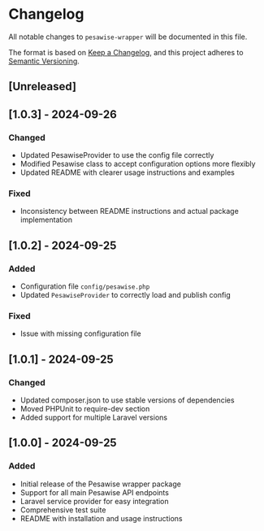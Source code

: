 # Changelog

All notable changes to `pesawise-wrapper` will be documented in this file.

The format is based on [Keep a Changelog](https://keepachangelog.com/en/1.0.0/),
and this project adheres to [Semantic Versioning](https://semver.org/spec/v2.0.0.html).

## [Unreleased]

## [1.0.3] - 2024-09-26

### Changed
- Updated PesawiseProvider to use the config file correctly
- Modified Pesawise class to accept configuration options more flexibly
- Updated README with clearer usage instructions and examples

### Fixed
- Inconsistency between README instructions and actual package implementation

## [1.0.2] - 2024-09-25

### Added
- Configuration file `config/pesawise.php`
- Updated `PesawiseProvider` to correctly load and publish config

### Fixed
- Issue with missing configuration file

## [1.0.1] - 2024-09-25

### Changed
- Updated composer.json to use stable versions of dependencies
- Moved PHPUnit to require-dev section
- Added support for multiple Laravel versions

## [1.0.0] - 2024-09-25

### Added
- Initial release of the Pesawise wrapper package
- Support for all main Pesawise API endpoints
- Laravel service provider for easy integration
- Comprehensive test suite
- README with installation and usage instructions